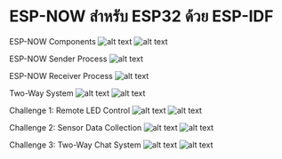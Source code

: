 # ESP-NOW สำหรับ ESP32 ด้วย ESP-IDF
ESP-NOW Components
![alt text](<Week-12-Special_topics/img/esp_now_test01.png>) ![alt text](<Week-12-Special_topics/img/esp_now_test02.png>)

ESP-NOW Sender Process
![alt text](<Week-12-Special_topics/img/Screenshot 2025-10-02 102159.png>)

ESP-NOW Receiver Process
![alt text](<Week-12-Special_topics/img/Screenshot 2025-10-02 100725.png>)

Two-Way System
![alt text](<Week-12-Special_topics/img/Screenshot 2025-10-02 110748.png>) ![alt text](<Week-12-Special_topics/img/Screenshot 2025-10-02 110018.png>)

Challenge 1: Remote LED Control
![alt text](<Week-12-Special_topics/img/Screenshot 2025-10-02 112725.png>) ![alt text](<Week-12-Special_topics/img/Screenshot 2025-10-02 112137.png>)

Challenge 2: Sensor Data Collection
![alt text](<Week-12-Special_topics/img/Screenshot 2025-10-02 122751.png>) ![alt text](<Week-12-Special_topics/img/Screenshot 2025-10-02 122112.png>)

Challenge 3: Two-Way Chat System
![alt text](<Week-12-Special_topics/img/Screenshot 2025-10-02 124214.png>) ![alt text](<Week-12-Special_topics/img/Screenshot 2025-10-02 124214.png>)